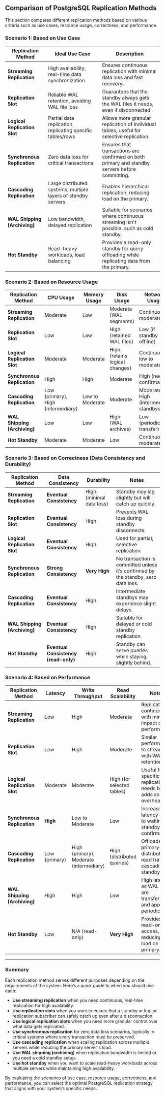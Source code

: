 ## Comparison of PostgreSQL Replication Methods

This section compares different replication methods based on various criteria such as use cases, resource usage, correctness, and performance.

### Scenario 1: Based on Use Case

| Replication Method        | Ideal Use Case                                                    | Description                                                                 |
|---------------------------|-------------------------------------------------------------------|-----------------------------------------------------------------------------|
| **Streaming Replication**  | High availability, real-time data synchronization                | Ensures continuous replication with minimal data loss and fast recovery.    |
| **Replication Slot**       | Reliable WAL retention, avoiding WAL file loss                   | Guarantees that the standby always gets the WAL files it needs, even if disconnected. |
| **Logical Replication Slot** | Partial data replication, replicating specific tables/rows      | Allows more granular replication of individual tables, useful for selective replication. |
| **Synchronous Replication** | Zero data loss for critical transactions                         | Ensures that transactions are confirmed on both primary and standby servers before committing. |
| **Cascading Replication**  | Large distributed systems, multiple layers of standby servers     | Enables hierarchical replication, reducing load on the primary.             |
| **WAL Shipping (Archiving)** | Low bandwidth, delayed replication                              | Suitable for scenarios where continuous streaming isn't possible, such as cold standby. |
| **Hot Standby**            | Read-heavy workloads, load balancing                             | Provides a read-only standby for query offloading while replicating data from the primary. |

### Scenario 2: Based on Resource Usage

| Replication Method        | CPU Usage  | Memory Usage | Disk Usage                | Network Usage  |
|---------------------------|------------|--------------|---------------------------|----------------|
| **Streaming Replication**  | Moderate   | Low          | Moderate (WAL segments)    | Continuous, moderate |
| **Replication Slot**       | Low        | Low          | High (retained WAL files)  | Low (if standby offline) |
| **Logical Replication Slot** | Moderate | Moderate     | High (retains logical changes) | Continuous, low to moderate |
| **Synchronous Replication** | High      | High         | Moderate                   | High (needs confirmation) |
| **Cascading Replication**  | Low (primary), High (intermediary) | Low to Moderate | Moderate | Moderate to High (intermediary standbys) |
| **WAL Shipping (Archiving)** | Low      | Low          | High (WAL archives)        | Low (periodic transfer) |
| **Hot Standby**            | Moderate   | Moderate     | Low                        | Continuous, moderate |

### Scenario 3: Based on Correctness (Data Consistency and Durability)

| Replication Method        | Data Consistency                    | Durability         | Notes                                            |
|---------------------------|-------------------------------------|--------------------|--------------------------------------------------|
| **Streaming Replication**  | **Eventual Consistency**            | High (minimal data loss) | Standby may lag slightly but will catch up quickly. |
| **Replication Slot**       | **Eventual Consistency**            | High               | Prevents WAL loss during standby disconnects.     |
| **Logical Replication Slot** | **Eventual Consistency**           | High               | Used for partial, selective replication.          |
| **Synchronous Replication** | **Strong Consistency**             | **Very High**      | No transaction is committed unless it’s confirmed by the standby, zero data loss. |
| **Cascading Replication**  | **Eventual Consistency**            | High               | Intermediate standbys may experience slight delays. |
| **WAL Shipping (Archiving)** | **Eventual Consistency**          | High               | Suitable for delayed or cold standby replication. |
| **Hot Standby**            | **Eventual Consistency (read-only)** | High               | Standby can serve queries while staying slightly behind. |

### Scenario 4: Based on Performance

| Replication Method        | Latency         | Write Throughput       | Read Scalability    | Notes                                            |
|---------------------------|-----------------|------------------------|---------------------|--------------------------------------------------|
| **Streaming Replication**  | Low             | High                   | Moderate            | Replication is continuous, with minimal impact on performance. |
| **Replication Slot**       | Low             | High                   | Moderate            | Similar performance to streaming, with WAL retention. |
| **Logical Replication Slot** | Moderate       | Moderate                | High (for selected tables) | Useful for specific data replication needs but adds some overhead. |
| **Synchronous Replication** | **High**        | Low to Moderate         | Low                 | Increased latency due to waiting for standby confirmation. |
| **Cascading Replication**  | Low (primary)   | High (primary), Moderate (intermediary) | High (distributed queries) | Offloads primary by distributing read traffic to cascading standbys. |
| **WAL Shipping (Archiving)** | High           | High                   | Low                 | High latency as WAL files are transferred and applied periodically. |
| **Hot Standby**            | Low             | N/A (read-only)         | **Very High**       | Provides fast read-only access, reducing load on the primary. |

---

### Summary

Each replication method serves different purposes depending on the requirements of the system. Here’s a quick guide to when you should use each:

- **Use streaming replication** when you need continuous, real-time replication for high availability.
- **Use replication slots** when you want to ensure that a standby or logical replication subscriber can safely catch up even after a disconnection.
- **Use logical replication slots** when you need more granular control over what data gets replicated.
- **Use synchronous replication** for zero data loss scenarios, typically in critical systems where every transaction must be preserved.
- **Use cascading replication** when scaling replication across multiple servers while reducing the primary server's load.
- **Use WAL shipping (archiving)** when replication bandwidth is limited or you need a cold standby setup.
- **Use hot standby** when you want to scale read-heavy workloads across multiple servers while maintaining high availability.

By evaluating the scenarios of use case, resource usage, correctness, and performance, you can select the optimal PostgreSQL replication strategy that aligns with your system’s specific needs.
